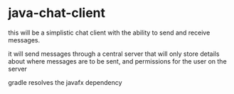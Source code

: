 # java-chat-client

this will be a simplistic chat client with the ability to send and receive messages.

it will send messages through a central server that will only store details about where messages are to be sent, and permissions for the user on the server

gradle resolves the javafx dependency
